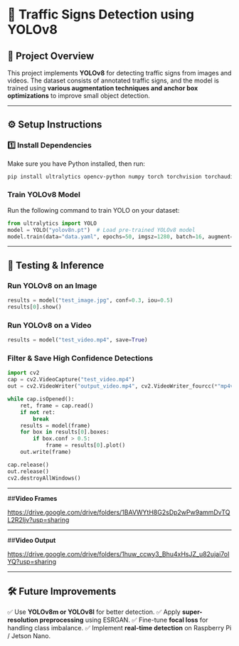 # 🚀 Traffic Signs Detection using YOLOv8

## 📌 **Project Overview**
This project implements **YOLOv8** for detecting traffic signs from images and videos. The dataset consists of annotated traffic signs, and the model is trained using **various augmentation techniques and anchor box optimizations** to improve small object detection.

---

## ⚙️ **Setup Instructions**
### **1️⃣ Install Dependencies**
Make sure you have Python installed, then run:
```bash
pip install ultralytics opencv-python numpy torch torchvision torchaudio
```

### **Train YOLOv8 Model**
Run the following command to train YOLO on your dataset:
```python
from ultralytics import YOLO
model = YOLO("yolov8n.pt")  # Load pre-trained YOLOv8 model
model.train(data="data.yaml", epochs=50, imgsz=1280, batch=16, augment=True)
```

---

## 🧪 **Testing & Inference**
### **Run YOLOv8 on an Image**
```python
results = model("test_image.jpg", conf=0.3, iou=0.5)
results[0].show()
```

### **Run YOLOv8 on a Video**
```python
results = model("test_video.mp4", save=True)
```

### **Filter & Save High Confidence Detections**
```python
import cv2
cap = cv2.VideoCapture("test_video.mp4")
out = cv2.VideoWriter("output_video.mp4", cv2.VideoWriter_fourcc(*"mp4v"), 30, (640, 640))

while cap.isOpened():
    ret, frame = cap.read()
    if not ret:
        break
    results = model(frame)
    for box in results[0].boxes:
        if box.conf > 0.5:
            frame = results[0].plot()
    out.write(frame)

cap.release()
out.release()
cv2.destroyAllWindows()
```

---
##**Video Frames**

https://drive.google.com/drive/folders/1BAVWYtH8G2sDp2wPw9ammDvTQL2R2Ijv?usp=sharing

---

##**Video Output**

https://drive.google.com/drive/folders/1huw_ccwy3_Bhu4xHsJZ_u82ujai7oIYQ?usp=sharing

---

## 🛠 **Future Improvements**
✅ Use **YOLOv8m or YOLOv8l** for better detection.
✅ Apply **super-resolution preprocessing** using ESRGAN.
✅ Fine-tune **focal loss** for handling class imbalance.
✅ Implement **real-time detection** on Raspberry Pi / Jetson Nano.

